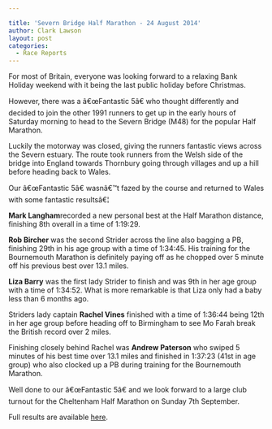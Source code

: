 ```yaml
---

title: 'Severn Bridge Half Marathon - 24 August 2014'
author: Clark Lawson
layout: post
categories:
  - Race Reports
---
```

<p>For most of Britain, everyone was looking forward to a relaxing Bank Holiday weekend with it being the last public holiday before Christmas.</p><p>However, there was a â€œFantastic 5â€ who thought differently and decided to join the other 1991 runners to get up in the early hours of Saturday morning to head to the Severn Bridge (M48) for the popular Half Marathon.</p>

Luckily the motorway was closed, giving the runners fantastic views across the Severn estuary. The route took runners from the Welsh side of the bridge into England towards Thornbury going through villages and up a hill before heading back to Wales.

Our â€œFantastic 5â€ wasnâ€™t fazed by the course and returned to Wales with some fantastic resultsâ€¦

**Mark Langham**recorded a new personal best at the Half Marathon distance, finishing 8th overall in a time of 1:19:29.

**Rob Bircher** was the second Strider across the line also bagging a PB, finishing 29th in his age group with a time of 1:34:45. His training for the Bournemouth Marathon is definitely paying off as he chopped over 5 minute off his previous best over 13.1 miles.

**Liza Barry** was the first lady Strider to finish and was 9th in her age group with a time of 1:34:52. What is more remarkable is that Liza only had a baby less than 6 months ago.

Striders lady captain **Rachel Vines** finished with a time of 1:36:44 being 12th in her age group before heading off to Birmingham to see Mo Farah break the British record over 2 miles.

Finishing closely behind Rachel was **Andrew Paterson** who swiped 5 minutes of his best time over 13.1 miles and finished in 1:37:23 (41st in age group) who also clocked up a PB during training for the Bournemouth Marathon.

Well done to our â€œFantastic 5â€ and we look forward to a large club turnout for the Cheltenham Half Marathon on Sunday 7th September.

Full results are available <a href="https://www.severnbridgehalfmarathon.com/" target="_blank" rel="nofollow">here</a>.
